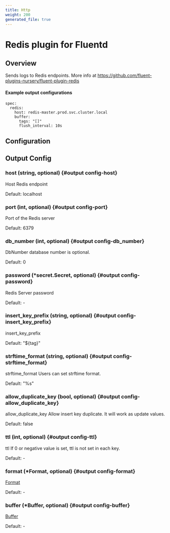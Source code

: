 ```yaml
---
title: Http
weight: 200
generated_file: true
---
```


# Redis plugin for Fluentd
## Overview
 Sends logs to Redis endpoints.
 More info at https://github.com/fluent-plugins-nursery/fluent-plugin-redis

 #### Example output configurations
 ```
 spec:
   redis:
     host: redis-master.prod.svc.cluster.local
     buffer:
       tags: "[]"
       flush_interval: 10s
 ```

## Configuration
## Output Config

### host (string, optional) {#output config-host}

Host Redis endpoint <br>

Default:  localhost

### port (int, optional) {#output config-port}

Port of the Redis server <br>

Default:  6379

### db_number (int, optional) {#output config-db_number}

DbNumber database number is optional. <br>

Default:  0

### password (*secret.Secret, optional) {#output config-password}

Redis Server password<br>

Default: -

### insert_key_prefix (string, optional) {#output config-insert_key_prefix}

insert_key_prefix <br>

Default:  "${tag}"

### strftime_format (string, optional) {#output config-strftime_format}

strftime_format Users can set strftime format. <br>

Default:  "%s"

### allow_duplicate_key (bool, optional) {#output config-allow_duplicate_key}

allow_duplicate_key Allow insert key duplicate. It will work as update values. <br>

Default:  false

### ttl (int, optional) {#output config-ttl}

ttl If 0 or negative value is set, ttl is not set in each key.<br>

Default: -

### format (*Format, optional) {#output config-format}

[Format](../format/)<br>

Default: -

### buffer (*Buffer, optional) {#output config-buffer}

[Buffer](../buffer/)<br>

Default: -


